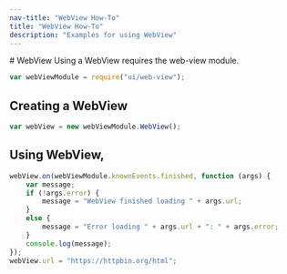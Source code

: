 ```yaml
---
nav-title: "WebView How-To"
title: "WebView How-To"
description: "Examples for using WebView"
---
```

# WebView
Using a WebView requires the web-view module.
``` JavaScript
var webViewModule = require("ui/web-view");
```
## Creating a WebView
``` JavaScript
var webView = new webViewModule.WebView();
```
## Using WebView,
``` JavaScript
webView.on(webViewModule.knownEvents.finished, function (args) {
    var message;
    if (!args.error) {
        message = "WebView finished loading " + args.url;
    }
    else {
        message = "Error loading " + args.url + ": " + args.error;
    }
    console.log(message);
});
webView.url = "https://httpbin.org/html";
```
